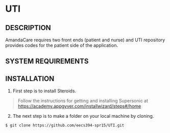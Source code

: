 # UTI

## DESCRIPTION
AmandaCare requires two front ends (patient and nurse) and UTI repository provides codes for the patient side of the application.

## SYSTEM REQUIREMENTS


## INSTALLATION
1. First step is to install Steroids.
> Follow the instructions for getting and installing Supersonic at https://academy.appgyver.com/installwizard/steps#/home

2. The next step is to make a folder on your local machine by cloning.
```bash
$ git clone https://github.com/eecs394-spr15/UTI.git
```
